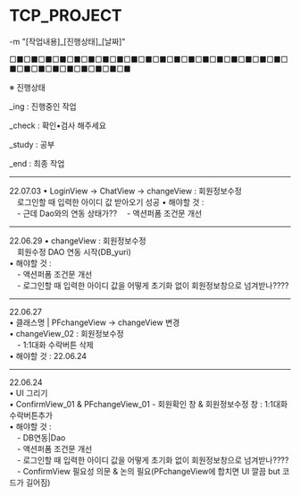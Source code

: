 # TCP_PROJECT
-m "[작업내용]\_[진행상태]\_[날짜]"
<br/>

□■□■□■□■□■□■□■□■□■□■□■□■□■□■□■□■□■□■□■□■□■□■□■□■□■□■□■□■

※ 진행상태

_ing    : 진행중인 작업

_check  : 확인•검사 해주세요

_study  : 공부

_end    : 최종 작업

-------------------------------------------------------------------------------------
22.07.03 
• LoginView -> ChatView -> changeView : 회원정보수정  
   로그인할 때 입력한 아이디 값 받아오기 성공
• 해야할 것 :  
   \- 근데 Dao와의 연동 상태가??
   \- 액션퍼폼 조건문 개선  

-------------------------------------------------------------------------------------
22.06.29 
• changeView : 회원정보수정  
   회원수정 DAO 연동 시작(DB_yuri)  
• 해야할 것 :  
   \- 액션퍼폼 조건문 개선  
   \- 로그인할 때 입력한 아이디 값을 어떻게 초기화 없이 회원정보창으로 넘겨받나????   

-------------------------------------------------------------------------------------
22.06.27  
• 클래스명 | PFchangeView -> changeView 변경  
• changeView_02 : 회원정보수정  
   \- 1:1대화 수락버튼 삭제  
• 해야할 것 : 22.06.24  

-------------------------------------------------------------------------------------  
22.06.24  
• UI 그리기  
• ConfirmView_01 & PFchangeView_01 - 회원확인 창 & 회원정보수정 창 : 1:1대화 수락버튼추가  
• 해야할 것 :  
   \- DB연동|Dao     
   \- 액션퍼폼 조건문 개선  
   \- 로그인할 때 입력한 아이디 값을 어떻게 초기화 없이 회원정보창으로 넘겨받나????  
   \- ConfirmView 필요성 의문 & 논의 필요(PFchangeView에 합치면 UI 깔끔 but 코드가 길어짐)


